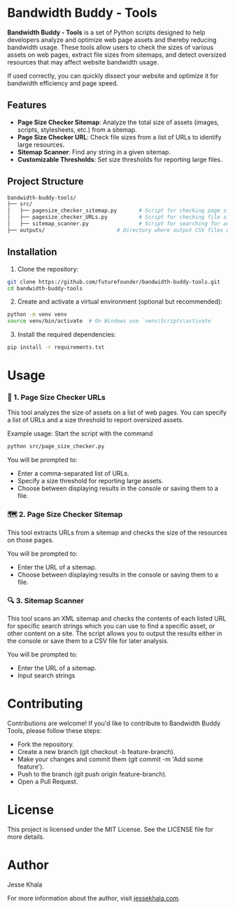 # Bandwidth Buddy - Tools

**Bandwidth Buddy - Tools** is a set of Python scripts designed to help developers analyze and optimize web page assets and thereby reducing bandwidth usage. These tools allow users to check the sizes of various assets on web pages, extract file sizes from sitemaps, and detect oversized resources that may affect website bandwidth usage.

If used correctly, you can quickly dissect your website and optimize it for bandwidth efficiency and page speed.

## Features

- **Page Size Checker Sitemap**: Analyze the total size of assets (images, scripts, stylesheets, etc.) from a sitemap.
- **Page Size Checker URL**: Check file sizes from a list of URLs to identify large resources.
- **Sitemap Scanner**: Find any string in a given sitemap.
- **Customizable Thresholds**: Set size thresholds for reporting large files.

## Project Structure

```bash
bandwidth-buddy-tools/
├── src/
│   ├── pagesize_checker_sitemap.py       # Script for checking page sizes from a sitemap
│   ├── pagesize_checker_URLs.py          # Script for checking file sizes from a list of URLs
│   ├── sitemap_scanner.py                # Script for searching for an asset, or a string from a sitemap
├── outputs/                       # Directory where output CSV files will be saved
```

## Installation

1. Clone the repository:

```bash
git clone https://github.com/futurefounder/bandwidth-buddy-tools.git
cd bandwidth-buddy-tools
```

2. Create and activate a virtual environment (optional but recommended):

```bash
python -m venv venv
source venv/bin/activate  # On Windows use `venv\Scripts\activate`
```

3. Install the required dependencies:

```bash
pip install -r requirements.txt
```

# Usage

### 🤏 1. Page Size Checker URLs

This tool analyzes the size of assets on a list of web pages. You can specify a list of URLs and a size threshold to report oversized assets.

Example usage:
Start the script with the command

```bash
python src/page_size_checker.py
```

You will be prompted to:

- Enter a comma-separated list of URLs.
- Specify a size threshold for reporting large assets.
- Choose between displaying results in the console or saving them to a file.

### 🗺️ 2. Page Size Checker Sitemap

This tool extracts URLs from a sitemap and checks the size of the resources on those pages.

You will be prompted to:

- Enter the URL of a sitemap.
- Choose between displaying results in the console or saving them to a file.

### 🔍 3. Sitemap Scanner

This tool scans an XML sitemap and checks the contents of each listed URL for specific search strings which you can use to find a specific asset, or other content on a site. The script allows you to output the results either in the console or save them to a CSV file for later analysis.

You will be prompted to:

- Enter the URL of a sitemap.
- Input search strings

# Contributing

Contributions are welcome! If you'd like to contribute to Bandwidth Buddy Tools, please follow these steps:

- Fork the repository.
- Create a new branch (git checkout -b feature-branch).
- Make your changes and commit them (git commit -m 'Add some feature').
- Push to the branch (git push origin feature-branch).
- Open a Pull Request.

# License

This project is licensed under the MIT License.
See the LICENSE file for more details.

# Author

Jesse Khala

For more information about the author, visit [jessekhala.com](htrtps://jessekhala.com).
